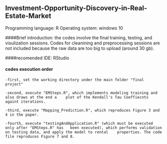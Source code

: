 ## Investment-Opportunity-Discovery-in-Real-Estate-Market

Programming language: R
Operating system: windows 10

####Brief introduction: the codes involve the final training, testing, and visulization sessions. Codes for cleanining and preprocessing sessions are not included because the raw data are too big to upload (around 30 gb).

####recomended IDE: RStudio

#### codes execution order

	-first, set the working directory under the main folder "final project"

	-second, execute "EMSteps.R", which implements modeling training and also draws at the end a 	plot of the Kendall's Tau Coeffiecnts againt iterations.

	-third, execute "Mapping_Prediction.R", which reproduces Figure 3 and 4 in the paper.

	-fourth, execute "testingAndApplication.R" (which must be executed only after "EMSteps.R" has 	been executed), which performs validation on testing data, and apply the model to rental 	properties. The code file reproduces Figure 7 and 8.
